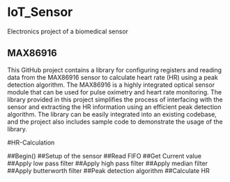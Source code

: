 # IoT_Sensor
Electronics project of a biomedical sensor

## MAX86916
This GitHub project contains a library for configuring registers and reading data from the MAX86916 sensor to calculate heart rate (HR) using a peak detection algorithm. The MAX86916 is a highly integrated optical sensor module that can be used for pulse oximetry and heart rate monitoring. The library provided in this project simplifies the process of interfacing with the sensor and extracting the HR information using an efficient peak detection algorithm. The library can be easily integrated into an existing codebase, and the project also includes sample code to demonstrate the usage of the library.

#HR-Calculation

##Begin()
##Setup of the sensor
##Read FIFO
##Get Current value
##Apply low pass filter
##Apply high pass filter
##Apply median filter
##Apply butterworth filter
##Peak detection algorithm
##Calculate HR

